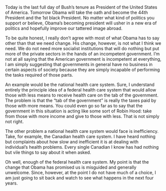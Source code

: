 Today is the last full day of Bush’s tenure as President of the United States of America. Tomorrow Obama will take the oath and become the 44th President and the 1st black President. No matter what kind of politics you support or believe, Obama’s becoming president will usher in a new era of politics and hopefully improve our tattered image abroad.

To be quite honest, I really don’t agree with most of what Obama has to say other than that we need change. His change, however, is not what I think we need. We do not need more socialist institutions that will do nothing but put more of the private sectors in the hands of an incompetent government. I’m not at all saying that the American government is incompetent at everything, I am simply suggesting that governments in general have no business in certain aspects of society because they are simply incapable of performing the tasks required of those parts.

An example would be the national health care system. Sure, I understand entirely the principle idea of a federal health care system that would allow those with less means to receive health care on the tab of the government. The problem is that the “tab of the government” is really the taxes paid by those with more means. You could even go so far as to say that the government in this situation is acting like some sort of Robin Hood: take from those with more income and give to those with less. That is not simply not right.

The other problem a national health care system would face is inefficiency. Take, for example, the Canadian health care system. I have heard nothing but complaints about how slow and inefficient it is at dealing with individual’s health problems. Every single Canadian I know has had nothing but vile things to say about it when asked.

Oh well, enough of the federal health care system. My point is that the change that Obama has promised us is misguided and generally unwelcome. Since, however, at the point I do not have much of a choice, I am just going to sit back and watch to see what happens in the next four years.